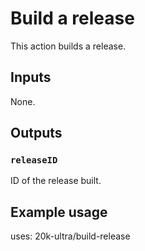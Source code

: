 # Build a release

This action builds a release.

## Inputs

None.

## Outputs

### `releaseID`

ID of the release built.

## Example usage

uses: 20k-ultra/build-release